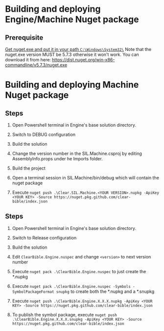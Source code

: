 # Building and deploying Engine/Machine Nuget package

## Prerequisite

[Get nuget.exe and put it in your path `C:\Windows\System32\`](https://www.nuget.org/downloads)
Note that the nuget.exe version MUST be 5.7.3 otherwise it won't work. You can download it from here:
https://dist.nuget.org/win-x86-commandline/v5.7.3/nuget.exe

# Building and deploying Machine Nuget package

## Steps

1. Open Powershell terminal in Engine's base solution directory.		
2. Switch to DEBUG configuration
3. Build the solution


4. Change the version number in the SIL.Machine.csproj by editing AssemblyInfo.props under he Imports folder.
5. Build the project
6. Open a terminal session in SIL.Machine/bin/debug which will contain the nuget package
7. Execute `nuget push .\Clear.SIL.Machine.<YOUR VERSION>.nupkg -ApiKey <YOUR KEY> -Source https://nuget.pkg.github.com/clear-bible/index.json`



## Steps

1. Open Powershell terminal in Engine's base solution directory.		
2. Switch to Release configuration
3. Build the solution

4. Edit `ClearBible.Engine.nuspec` and change `<version>` to next version number

5. Execute `nuget pack .\ClearBible.Engine.nuspec` to just create the *.nupkg
6. Execute `nuget pack .\ClearBible.Engine.nuspec -Symbols -SymbolPackageFormat snupkg` to create both the *.nupkg and a *.snupkg
7. Execute `nuget push .\ClearBible.Engine.X.X.X.nupkg -ApiKey <YOUR KEY> -Source https://nuget.pkg.github.com/clear-bible/index.json`
8. To publish the symbol package, execute `nuget push .\ClearBible.Engine.X.X.X.snupkg -ApiKey <YOUR KEY> -Source https://nuget.pkg.github.com/clear-bible/index.json`

